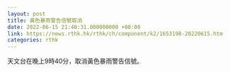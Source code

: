 ```yaml
---
layout: post
title: 黃色暴雨警告信號取消
date: 2022-06-15 21:40:31.000000000 +08:00
link: https://news.rthk.hk/rthk/ch/component/k2/1653198-20220615.htm
categories: rthk
---
```


天文台在晚上9時40分，取消黃色暴雨警告信號。
